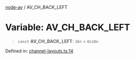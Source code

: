[node-av](../globals.md) / AV\_CH\_BACK\_LEFT

# Variable: AV\_CH\_BACK\_LEFT

> `const` **AV\_CH\_BACK\_LEFT**: `16n` = `0x10n`

Defined in: [channel-layouts.ts:14](https://github.com/seydx/av/blob/f8631fc881b394300b1479f511d55cf1c370a87f/src/constants/channel-layouts.ts#L14)

